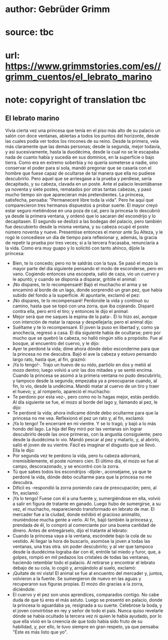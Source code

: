# author: Gebrüder Grimm
# source: tbc
# url: https://www.grimmstories.com/es//grimm_cuentos/el_lebrato_marino
# note: copyright of translation tbc

## El lebrato marino 

Vivía cierta vez una princesa que tenía en el piso más alto de su
palacio un salón con doce ventanas, abiertas a todos los puntos del
horizonte, desde las cuales podía ver todos los rincones de su reino.
Desde la primera, veía más claramente que las demás personas; desde la
segunda, mejor todavía, y así sucesivamente, hasta la duodécima, desde
la cual no se le escapaba nada de cuanto había y sucedía en sus
dominios, en la superficie o bajo tierra. Como era en extremo soberbia y
no quería someterse a nadie, sino conservar el poder para sí sola, mandó
pregonar que se casaría con el hombre que fuese capaz de ocultarse de
tal manera que ella no pudiese descubrirlo. Pero aquel que se arriesgase
a la prueba y perdiese, sería decapitado, y su cabeza, clavada en un
poste. Ante el palacio levantábanse ya noventa y siete postes, rematados
por otras tantas cabezas, y pasó mucho tiempo sin que aparecieran más
pretendientes. La princesa, satisfecha, pensaba: "Permaneceré libre
toda la vida".
Pero he aquí que comparecieron tres hermanos dispuestos a probar suerte.
El mayor creyó estar seguro metiéndose en una poza de cal, pero la
princesa lo descubrió ya desde la primera ventana, y ordenó que lo
sacaran del escondrijo y lo decapitasen. El segundo se deslizó a las
bodegas del palacio, pero también fue descubierto desde la misma
ventana, y su cabeza ocupó el poste número noventa y nueve. Presentóse
entonces el menor ante Su Alteza, y le rogó le concediese un día de
tiempo para reflexionar y, además, la gracia de repetir la prueba por
tres veces; si a la tercera fracasaba, renunciaría a la vida. Como era
muy guapo y lo solicitó con tanto ahínco, díjole la princesa:
- Bien, te lo concedo; pero no te saldrás con la tuya.
Se pasó el mozo la mayor parte del día siguiente pensando el modo de
esconderse, pero en vano. Cogiendo entonces una escopeta, salió de caza,
vio un cuervo y le apuntó; y cuando se disponía a disparar, gritóle el
animal:
- ¡No dispares, te lo recompensaré!
Bajó el muchacho el arma y se encaminó al borde de un lago, donde
sorprendió un gran pez, que había subido del fondo a la superficie. Al
apuntarle, exclamó el pez:
- ¡No dispares, te lo recompensaré!
Perdonóle la vida y continuó su camino, hasta que se topó con una zorra,
que iba cojeando. Disparó contra ella, pero erró el tiro; y entonces le
dijo el animal:
- Mejor será que me saques la espina de la pata-. Él lo hizo así, aunque
con intención de matar la raposa y despellejarla; pero el animal dijo:
- Suéltame y te lo recompensaré.
El joven la puso en libertad y, como ya anochecía, regresó a casa.
El día siguiente había de ocultarse; pero por mucho que se quebró la
cabeza, no halló ningún sitio a propósito. Fue al bosque, al encuentro
del cuervo, y le dijo:
- Ayer te perdoné la vida; dime ahora dónde debo esconderme para que la
princesa no me descubra.
Bajó el ave la cabeza y estuvo pensando largo rato, hasta que, al fin,
graznó:
- ¡Ya lo tengo!-. Trajo un huevo de su nido, partiólo en dos y metió al
mozo dentro; luego volvió a unir las dos mitades y se sentó encima.
Cuando la princesa se asomó a la primera ventana no pudo descubrirlo, y
tampoco desde la segunda; empezaba ya a preocuparse cuando, al fin, lo
vio, desde la undécima. Mandó matar al cuervo de un tiro y traer el
huevo; y, al romperlo, apareció el muchacho:
- Te perdono por esta vez-, pero como no lo hagas mejor, estás perdido.
Al día siguiente se fue, el mozo al borde del lago y, llamando al pez,
le dijo:
- Te perdoné la vida; ahora indícame dónde debo ocultarme para que la
princesa no me vea.
Reflexionó el pez un rato y, al fin, exclamó:
- ¡Ya lo tengo! Te encerraré en mi vientre.
Y se lo tragó, y bajó a lo más hondo del lago. La hija del Rey miró por
las ventanas sin lograr descubrirlo desde las once primeras, con la
angustia consiguiente; pero desde la duodécima lo vio. Mandó pescar al
pez y matarlo, y, al abrirlo, salió el joven de su vientre. Fácil es
imaginar el disgusto que se llevó. Ella le dijo:
- Por segunda vez te perdono la vida, pero tu cabeza adornará,
irremisiblemente, el poste número cien.
El último día, el mozo se fue al campo, descorazonado, y se encontró con
la zorra.
- Tú que sabes todos los escondrijos -díjole-, aconséjame, ya que te
perdoné la vida, dónde debo ocultarme para que la princesa no me
descubra.
- Difícil es -respondió la zorra poniendo cara de preocupación; pero, al
fin, exclamó:
- ¡Ya lo tengo!
Fuese con él a una fuente y, sumergiéndose en ella, volvió a salir en
figura de tratante en ganado. Luego hubo de sumergirse, a su vez, el
muchacho, reapareciendo transformado en lebrato de mar. El mercader fue
a la ciudad, donde exhibió el gracioso animalito, reuniéndose mucha
gente a verlo. Al fin, bajó también la princesa y, prendada de él, lo
compró al comerciante por una buena cantidad de dinero. Antes de
entregárselo, dijo el tratante al lebrato:
- Cuando la princesa vaya a la ventana, escóndete bajo la cola de su
vestido.
Al llegar la hora de buscarlo, asomóse la joven a todas las ventanas,
una tras otra. sin poder descubrirlo; y al ver que tampoco desde la
duodécima lograba dar con él, entróle tal miedo y furor, que, a golpes,
rompió en mil pedazos los cristales de todas las ventanas, haciendo
retemblar todo el palacio.
Al retirarse y encontrar el lebrato debajo de su cola, lo cogió y,
arrojándolo al suelo, exclamó:
- ¡Quítate de mi vista!
El animal se fue al encuentro del mercader y, juntos, volvieron a la
fuente. Se sumergieron de nuevo en las aguas y recuperaron sus figuras
propias. El mozo dio gracias a la zorra, diciéndole:
- El cuervo y el pez son unos aprendices, comparados contigo. No cabe
duda de que tú eres el más astuto.
Luego se presentó en palacio, donde la princesa lo aguardaba ya,
resignada a su suerte. Celebróse la boda, y el joven convirtióse en rey
y señor de todo el país. Nunca quiso revelarle dónde se había ocultado
la tercera vez ni quien le había ayudado, por lo que ella vivió en la
creencia de que todo había sido fruto de su habilidad, y, por ello, le
tuvo siempre en gran respeto, ya que pensaba:
"Éste es más listo que yo".
